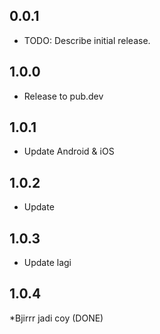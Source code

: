 ## 0.0.1

* TODO: Describe initial release.

## 1.0.0

* Release to pub.dev

## 1.0.1

* Update Android & iOS

## 1.0.2

* Update

## 1.0.3

* Update lagi

## 1.0.4

*Bjirrr jadi coy (DONE)
